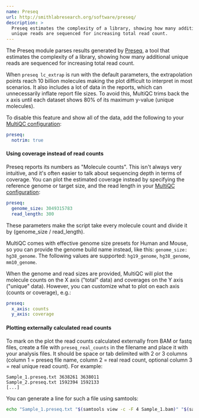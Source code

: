 ```yaml
---
name: Preseq
url: http://smithlabresearch.org/software/preseq/
description: >
  Preseq estimates the complexity of a library, showing how many additional
  unique reads are sequenced for increasing total read count.
---
```


The Preseq module parses results generated by
[Preseq](http://smithlabresearch.org/software/preseq/),
a tool that estimates the complexity of a library, showing how many additional
unique reads are sequenced for increasing total read count.

When `preseq lc_extrap` is run with the default parameters, the extrapolation points
reach 10 billion molecules making the plot difficult to interpret in most scenarios.
It also includes a lot of data in the reports, which can unnecessarily inflate report
file sizes. To avoid this, MultiQC trims back the x axis until each dataset
shows 80% of its maximum y-value (unique molecules).

To disable this feature and show all of the data, add the following to your
[MultiQC configuration](http://multiqc.info/docs/#configuring-multiqc):

```yaml
preseq:
  notrim: true
```

#### Using coverage instead of read counts

Preseq reports its numbers as "Molecule counts". This isn't always very intuitive,
and it's often easier to talk about sequencing depth in terms of coverage.
You can plot the estimated coverage instead by specifying the reference genome or target size,
and the read length in your [MultiQC configuration](http://multiqc.info/docs/#configuring-multiqc):

```yaml
preseq:
  genome_size: 3049315783
  read_length: 300
```

These parameters make the script take every molecule count and divide it by
(genome_size / read_length).

MultiQC comes with effective genome size presets for Human and Mouse, so you can
provide the genome build name instead, like this: `genome_size: hg38_genome`. The
following values are supported: `hg19_genome`, `hg38_genome`, `mm10_genome`.

When the genome and read sizes are provided, MultiQC will plot the molecule counts
on the X axis ("total" data) and coverages on the Y axis ("unique" data).
However, you can customize what to plot on each axis (counts or coverage), e.g.:

```yaml
preseq:
  x_axis: counts
  y_axis: coverage
```

#### Plotting externally calculated read counts

To mark on the plot the read counts calculated externally from BAM or fastq files,
create a file with `preseq_real_counts` in the filename and place it with your analysis files.
It should be space or tab delimited with 2 or 3 columns (column 1 = preseq file name,
column 2 = real read count, optional column 3 = real unique read count). For example:

```tsv
Sample_1.preseq.txt 3638261 3638011
Sample_2.preseq.txt 1592394 1592133
[...]
```

You can generate a line for such a file using samtools:

```bash
echo "Sample_1.preseq.txt "$(samtools view -c -F 4 Sample_1.bam)" "$(samtools view -c -F 1028 Sample_1.bam)
```
